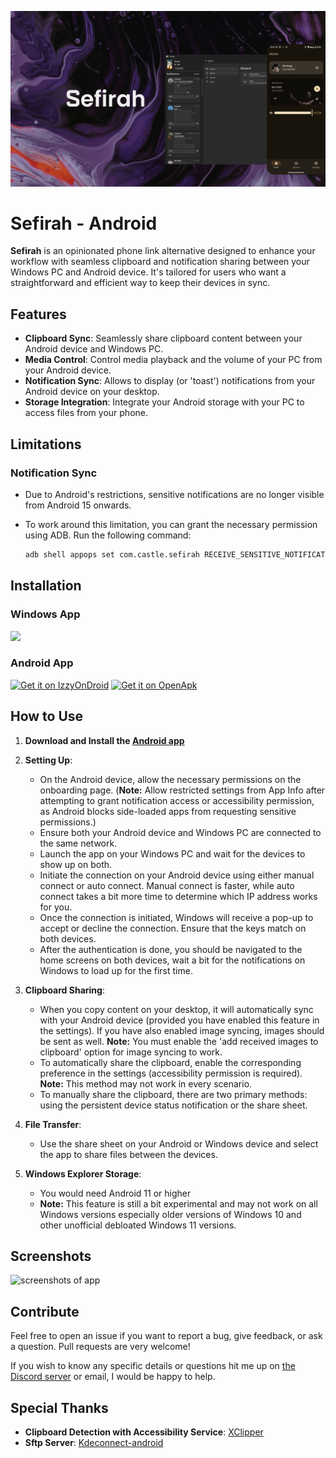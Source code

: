 <p align="center">

  <img alt="Files hero image" src="./fastlane/metadata/android/en-US/images/featureGraphic.png" />

</p>

# Sefirah - Android

**Sefirah** is an opinionated phone link alternative designed to enhance your workflow with seamless clipboard and notification sharing between your Windows PC and Android device. It's tailored for users who want a straightforward and efficient way to keep their devices in sync.

## Features

- **Clipboard Sync**: Seamlessly share clipboard content between your Android device and Windows PC.
- **Media Control**: Control media playback and the volume of your PC from your Android device.
- **Notification Sync**: Allows to display (or 'toast') notifications from your Android device on your desktop.
- **Storage Integration**: Integrate your Android storage with your PC to access files from your phone.

## Limitations

### **Notification Sync**
- Due to Android's restrictions, sensitive notifications are no longer visible from Android 15 onwards.
- To work around this limitation, you can grant the necessary permission using ADB. Run the following command:

  ```sh
  adb shell appops set com.castle.sefirah RECEIVE_SENSITIVE_NOTIFICATIONS allow

## Installation

### Windows App
<p align="left">
  <!-- Store Badge -->
  <a style="text-decoration:none" href="https://apps.microsoft.com/detail/9PJV6D1JPG0H?launch=true&mode=full" target="_blank" rel="noopener noreferrer">
    <picture>
      <source media="(prefers-color-scheme: light)" srcset=".github/./readme-images/StoreBadge-dark.png" width="220" />
      <img src=".github/./readme-images/StoreBadge-light.png" width="220" />
    </picture>
  </a>
</p>

### Android App

[<img src="https://gitlab.com/IzzyOnDroid/repo/-/raw/master/assets/IzzyOnDroid.png" alt="Get it on IzzyOnDroid" height="80">](https://apt.izzysoft.de/fdroid/index/apk/com.castle.sefirah)
[<img src="https://www.openapk.net/images/openapk-badge.png" alt="Get it on OpenApk" height="80">](https://www.openapk.net/sefirah/com.castle.sefirah/)

## How to Use

1. **Download and Install the [Android app](https://github.com/shrimqy/Sefirah-Android)**

2. **Setting Up**:
   - On the Android device, allow the necessary permissions on the onboarding page. (**Note:** Allow restricted settings from App Info after attempting to grant notification access or accessibility permission, as Android blocks side-loaded apps from requesting sensitive permissions.)
   - Ensure both your Android device and Windows PC are connected to the same network.
   - Launch the app on your Windows PC and wait for the devices to show up on both.
   - Initiate the connection on your Android device using either manual connect or auto connect. Manual connect is faster, while auto connect takes a bit more time to determine which IP address works for you.
   - Once the connection is initiated, Windows will receive a pop-up to accept or decline the connection. Ensure that the keys match on both devices.
   - After the authentication is done, you should be navigated to the home screens on both devices, wait a bit for the notifications on Windows to load up for the first time.
3. **Clipboard Sharing**:
   - When you copy content on your desktop, it will automatically sync with your Android device (provided you have enabled this feature in the settings). If you have also enabled image syncing, images should be sent as well. **Note:** You must enable the 'add received images to clipboard' option for image syncing to work.
   - To automatically share the clipboard, enable the corresponding preference in the settings (accessibility permission is required). **Note:** This method may not work in every scenario.
   - To manually share the clipboard, there are two primary methods: using the persistent device status notification or the share sheet.
4. **File Transfer**:
   - Use the share sheet on your Android or Windows device and select the app to share files between the devices.
5. **Windows Explorer Storage**:
   - You would need Android 11 or higher
   - **Note:** This feature is still a bit experimental and may not work on all Windows versions especially older versions of Windows 10 and other unofficial debloated Windows 11 versions.

## Screenshots

![screenshots of app](./.github/readme-images/Screenshot.png)

## Contribute

Feel free to open an issue if you want to report a bug, give feedback, or ask a question. Pull requests are very welcome!

If you wish to know any specific details or questions hit me up on [the Discord server](https://discord.gg/MuvMqv4MES)
or email, I would be happy to help.

## Special Thanks
- **Clipboard Detection with Accessibility Service**: [XClipper](https://github.com/KaustubhPatange/XClipper)
- **Sftp Server**: [Kdeconnect-android](https://github.com/KDE/kdeconnect-android)
